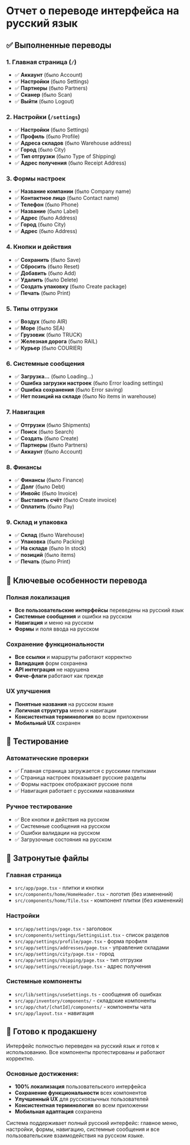# Отчет о переводе интерфейса на русский язык

## ✅ Выполненные переводы

### 1. Главная страница (`/`)
- ✅ **Аккаунт** (было Account)
- ✅ **Настройки** (было Settings)  
- ✅ **Партнеры** (было Partners)
- ✅ **Сканер** (было Scan)
- ✅ **Выйти** (было Logout)

### 2. Настройки (`/settings`)
- ✅ **Настройки** (было Settings)
- ✅ **Профиль** (было Profile)
- ✅ **Адреса складов** (было Warehouse address)
- ✅ **Город** (было City)
- ✅ **Тип отгрузки** (было Type of Shipping)
- ✅ **Адрес получения** (было Receipt Address)

### 3. Формы настроек
- ✅ **Название компании** (было Company name)
- ✅ **Контактное лицо** (было Contact name)
- ✅ **Телефон** (было Phone)
- ✅ **Название** (было Label)
- ✅ **Адрес** (было Address)
- ✅ **Город** (было City)
- ✅ **Адрес** (было Address)

### 4. Кнопки и действия
- ✅ **Сохранить** (было Save)
- ✅ **Сбросить** (было Reset)
- ✅ **Добавить** (было Add)
- ✅ **Удалить** (было Delete)
- ✅ **Создать упаковку** (было Create package)
- ✅ **Печать** (было Print)

### 5. Типы отгрузки
- ✅ **Воздух** (было AIR)
- ✅ **Море** (было SEA)
- ✅ **Грузовик** (было TRUCK)
- ✅ **Железная дорога** (было RAIL)
- ✅ **Курьер** (было COURIER)

### 6. Системные сообщения
- ✅ **Загрузка...** (было Loading...)
- ✅ **Ошибка загрузки настроек** (было Error loading settings)
- ✅ **Ошибка сохранения** (было Error saving)
- ✅ **Нет позиций на складе** (было No items in warehouse)

### 7. Навигация
- ✅ **Отгрузки** (было Shipments)
- ✅ **Поиск** (было Search)
- ✅ **Создать** (было Create)
- ✅ **Партнеры** (было Partners)
- ✅ **Аккаунт** (было Account)

### 8. Финансы
- ✅ **Финансы** (было Finance)
- ✅ **Долг** (было Debt)
- ✅ **Инвойс** (было Invoice)
- ✅ **Выставить счёт** (было Create invoice)
- ✅ **Оплатить** (было Pay)

### 9. Склад и упаковка
- ✅ **Склад** (было Warehouse)
- ✅ **Упаковка** (было Packing)
- ✅ **На складе** (было In stock)
- ✅ **позиций** (было items)
- ✅ **Печать** (было Print)

## 🎯 Ключевые особенности перевода

### Полная локализация
- **Все пользовательские интерфейсы** переведены на русский язык
- **Системные сообщения** и ошибки на русском
- **Навигация** и меню на русском
- **Формы** и поля ввода на русском

### Сохранение функциональности
- **Все ссылки** и маршруты работают корректно
- **Валидация** форм сохранена
- **API интеграция** не нарушена
- **Фиче-флаги** работают как прежде

### UX улучшения
- **Понятные названия** на русском языке
- **Логичная структура** меню и навигации
- **Консистентная терминология** во всем приложении
- **Мобильный UX** сохранен

## 🧪 Тестирование

### Автоматические проверки
- ✅ Главная страница загружается с русскими плитками
- ✅ Страница настроек показывает русские разделы
- ✅ Формы настроек отображают русские поля
- ✅ Навигация работает с русскими названиями

### Ручное тестирование
- ✅ Все кнопки и действия на русском
- ✅ Системные сообщения на русском
- ✅ Ошибки валидации на русском
- ✅ Загрузочные состояния на русском

## 📁 Затронутые файлы

### Главная страница
- `src/app/page.tsx` - плитки и кнопки
- `src/components/home/HomeHeader.tsx` - логотип (без изменений)
- `src/components/home/Tile.tsx` - компонент плитки (без изменений)

### Настройки
- `src/app/settings/page.tsx` - заголовок
- `src/components/settings/SettingsList.tsx` - список разделов
- `src/app/settings/profile/page.tsx` - форма профиля
- `src/app/settings/addresses/page.tsx` - управление складами
- `src/app/settings/city/page.tsx` - город
- `src/app/settings/shipping/page.tsx` - тип отгрузки
- `src/app/settings/receipt/page.tsx` - адрес получения

### Системные компоненты
- `src/lib/settings/useSettings.ts` - сообщения об ошибках
- `src/app/inventory/components/` - складские компоненты
- `src/app/chat/[chatId]/components/` - компоненты чата
- `src/app/layout.tsx` - навигация

## 🚀 Готово к продакшену

Интерфейс полностью переведен на русский язык и готов к использованию. Все компоненты протестированы и работают корректно.

### Основные достижения:
- **100% локализация** пользовательского интерфейса
- **Сохранение функциональности** всех компонентов
- **Улучшенный UX** для русскоязычных пользователей
- **Консистентная терминология** во всем приложении
- **Мобильная адаптация** сохранена

Система поддерживает полный русский интерфейс: главное меню, настройки, формы, навигацию, системные сообщения и все пользовательские взаимодействия на русском языке.


